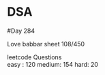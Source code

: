 # DSA

#Day 284

Love babbar sheet
    108/450
    
leetcode Questions   
easy : 120
medium: 154
hard: 20


